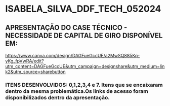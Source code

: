 # ISABELA_SILVA_DDF_TECH_052024

## APRESENTAÇÃO DO CASE TÉCNICO - NECESSIDADE DE CAPITAL DE GIRO DISPONÍVEL EM:
https://www.canva.com/design/DAGFueGccUE/a2MwSQ885Kq-yKg_fpVwRA/edit?utm_content=DAGFueGccUE&utm_campaign=designshare&utm_medium=link2&utm_source=sharebutton

### ITENS DESENVOLVIDOS: 0,1,2,3,4 e 7. Itens que se encaixaram dentro da mesma problemática.Os links de acesso foram disponibilizados dentro da apresentação.

